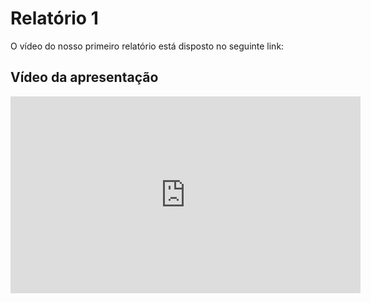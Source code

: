 # Relatório 1
O vídeo do nosso primeiro relatório está disposto no seguinte link:

## Vídeo da apresentação

<iframe width="560" height="315" src="https://www.youtube.com/watch?v=Poh1yjTVjsQ" frameborder="0" allow="accelerometer; autoplay; clipboard-write; encrypted-media; gyroscope; picture-in-picture" allowfullscreen></iframe>

